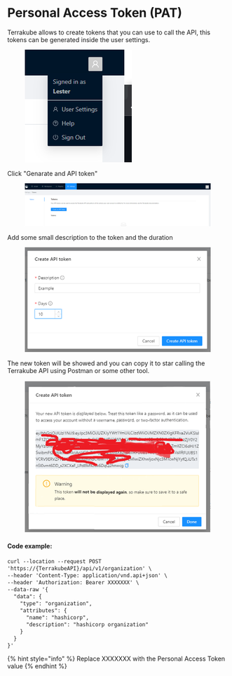 # Personal Access Token (PAT)

Terrakube allows to create tokens that you can use to call the API, this tokens can be generated inside the user settings.

<figure><img src="../.gitbook/assets/image (1).png" alt=""><figcaption></figcaption></figure>

Click "Genarate and API token"&#x20;

<figure><img src="../.gitbook/assets/image.png" alt=""><figcaption></figcaption></figure>

Add some small description to the token and the duration

<figure><img src="../.gitbook/assets/image (3).png" alt=""><figcaption></figcaption></figure>

The new token will be showed and you can copy it to star calling the Terrakube API using Postman or some other tool.

<figure><img src="../.gitbook/assets/image (25).png" alt=""><figcaption></figcaption></figure>

#### Code example:

```
curl --location --request POST 'https://{TerrakubeAPI}/api/v1/organization' \
--header 'Content-Type: application/vnd.api+json' \
--header 'Authorization: Bearer XXXXXXX' \
--data-raw '{
  "data": {
    "type": "organization",
    "attributes": {
      "name": "hashicorp",
      "description": "hashicorp organization"
    }
  }
}'
```

{% hint style="info" %}
Replace XXXXXXX with the Personal Access Token value
{% endhint %}
